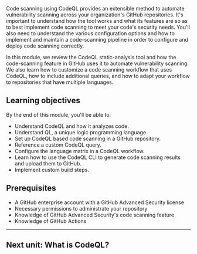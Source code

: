 Code scanning using CodeQL provides an extensible method to automate vulnerability scanning across your organization's GitHub repositories. It's important to understand how the tool works and what its features are so as to best implement code scanning to meet your code's security needs. You'll also need to understand the various configuration options and how to implement and maintain a code-scanning pipeline in order to configure and deploy code scanning correctly.

In this module, we review the CodeQL static-analysis tool and how the code-scanning feature in GitHub uses it to automate vulnerability scanning. We also learn how to customize a code scanning workflow that uses CodeQL, how to include additional queries, and how to adapt your workflow to repositories that have multiple languages.

## Learning objectives

By the end of this module, you'll be able to:

-   Understand CodeQL and how it analyzes code.
-   Understand QL, a unique logic programming language.
-   Set up CodeQL based code scanning in a GitHub repository.
-   Reference a custom CodeQL query.
-   Configure the language matrix in a CodeQL workflow.
-   Learn how to use the CodeQL CLI to generate code scanning results and upload them to GitHub.
-   Implement custom build steps.

## Prerequisites

-   A GitHub enterprise account with a GitHub Advanced Security license
-   Necessary permissions to administrate your repository
-   Knowledge of GitHub Advanced Security's code scanning feature
-   Knowledge of GitHub Actions

___

## Next unit: What is CodeQL?
